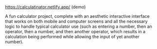 https://calculatinator.netlify.app/ (demo)

A fun calculator project, complete with an aesthetic interactive interface that works on both mobile and computer screens and all the necessary logic to handle typical calculator use (such as entering a number, then an operator, then a number, and then another operator, which results in a calculation being performed while allowing the input of yet another number).


